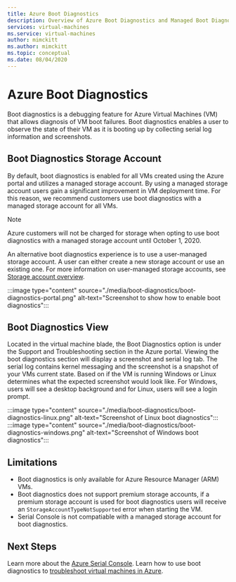 ```yaml
---
title: Azure Boot Diagnostics
description: Overview of Azure Boot Diagnostics and Managed Boot Diagnostics
services: virtual-machines
ms.service: virtual-machines
author: mimckitt
ms.author: mimckitt
ms.topic: conceptual
ms.date: 08/04/2020
---
```


# Azure Boot Diagnostics

Boot diagnostics is a debugging feature for Azure Virtual Machines (VM) that allows diagnosis of VM boot failures. Boot diagnostics enables a user to observe the state of their VM as it is booting up by collecting serial log information and screenshots.

## Boot Diagnostics Storage Account
By default, boot diagnostics is enabled for all VMs created using the Azure portal and utilizes a managed storage account. By using a managed storage account users gain a significant improvement in VM deployment time. For this reason, we recommend customers use boot diagnostics with a managed storage account for all VMs.

> [!NOTE]
> Azure customers will not be charged for storage when opting to use boot diagnostics with a managed storage account until October 1, 2020.

An alternative boot diagnostics experience is to use a user-managed storage account. A user can either create a new storage account or use an existing one. For more information on user-managed storage accounts, see [Storage account overview](https://docs.microsoft.com/azure/storage/common/storage-account-overview).

:::image type="content" source="./media/boot-diagnostics/boot-diagnostics-portal.png" alt-text="Screenshot to show how to enable boot diagnostics":::

## Boot Diagnostics View
Located in the virtual machine blade, the Boot Diagnostics option is under the Support and Troubleshooting section in the Azure portal. Viewing the boot diagnostics section will display a screenshot and serial log tab. The serial log contains kernel messaging and the screenshot is a snapshot of your VMs current state. Based on if the VM is running Windows or Linux determines what the expected screenshot would look like. For Windows, users will see a desktop background and for Linux, users will see a login prompt.

:::image type="content" source="./media/boot-diagnostics/boot-diagnostics-linux.png" alt-text="Screenshot of Linux boot diagnostics":::
:::image type="content" source="./media/boot-diagnostics/boot-diagnostics-windows.png" alt-text="Screenshot of Windows boot diagnostics":::


## Limitations
- Boot diagnostics is only available for Azure Resource Manager (ARM) VMs. 
- Boot diagnostics does not support premium storage accounts, if a premium storage account is used for boot diagnostics users will receive an `StorageAccountTypeNotSupported` error when starting the VM. 
- Serial Console is not compatiable with a managed storage account for boot diagnostics.

## Next Steps

Learn more about the [Azure Serial Console](https://docs.microsoft.com/azure/virtual-machines/troubleshooting/serial-console-overview).
Learn how to use boot diagnostics to [troubleshoot virtual machines in Azure](https://docs.microsoft.com/azure/virtual-machines/troubleshooting/boot-diagnostics).
